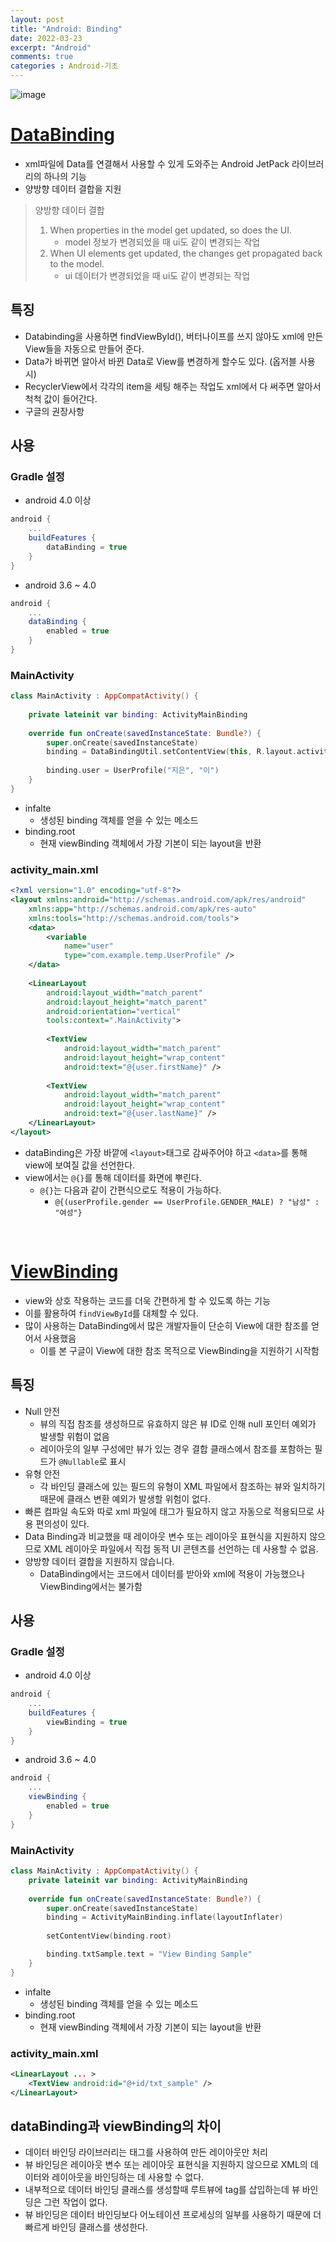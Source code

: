 ```yaml
---
layout: post
title: "Android: Binding"
date: 2022-03-23
excerpt: "Android"
comments: true
categories : Android-기초
---
```

![image](https://img1.daumcdn.net/thumb/R1280x0/?scode=mtistory2&fname=https%3A%2F%2Fblog.kakaocdn.net%2Fdn%2FlYcJ4%2FbtqZkqGoZ14%2FQjlZ7JvUXhxdXsfO0BNC1K%2Fimg.jpg)

# [DataBinding](https://developer.android.com/topic/libraries/data-binding?hl=ko)
- xml파일에 Data를 연결해서 사용할 수 있게 도와주는 Android JetPack 라이브러리의 하나의 기능
- 양방향 데이터 결합을 지원
> 양방향 데이터 결합 <br/>
> 1. When properties in the model get updated, so does the UI.<br/>
>       - model 정보가 변경되었을 때 ui도 같이 변경되는 작업<br/>
> 2. When UI elements get updated, the changes get propagated back to the model.
>       - ui 데이터가 변경되었을 때 ui도 같이 변경되는 작업<br/>

## 특징
- Databinding을 사용하면 findViewById(), 버터나이프를 쓰지 않아도 xml에 만든 View들을 자동으로 만들어 준다.
- Data가 바뀌면 알아서 바뀐 Data로 View를 변경하게 할수도 있다. (옵저블 사용시)
- RecyclerView에서 각각의 item을 세팅 해주는 작업도 xml에서 다 써주면 알아서 척척 값이 들어간다.
- 구글의 권장사항

## 사용
### Gradle 설정
- android 4.0 이상
```gradle
android {
    ...
    buildFeatures {
        dataBinding = true
    }
}
```
- android 3.6 ~ 4.0
```gradle
android {
    ...
    dataBinding {
        enabled = true
    }
}
```

### MainActivity
```kotlin
class MainActivity : AppCompatActivity() {
 
    private lateinit var binding: ActivityMainBinding
 
    override fun onCreate(savedInstanceState: Bundle?) {
        super.onCreate(savedInstanceState)
        binding = DataBindingUtil.setContentView(this, R.layout.activity_main)
 
        binding.user = UserProfile("지은", "이")
    }
}
```
- infalte
    - 생성된 binding 객체를 얻을 수 있는 메소드
- binding.root
    - 현재 viewBinding 객체에서 가장 기본이 되는 layout을 반환

### activity_main.xml
```xml
<?xml version="1.0" encoding="utf-8"?>
<layout xmlns:android="http://schemas.android.com/apk/res/android"
    xmlns:app="http://schemas.android.com/apk/res-auto"
    xmlns:tools="http://schemas.android.com/tools">
    <data>
        <variable
            name="user"
            type="com.example.temp.UserProfile" />
    </data>
 
    <LinearLayout
        android:layout_width="match_parent"
        android:layout_height="match_parent"
        android:orientation="vertical"
        tools:context=".MainActivity">
 
        <TextView
            android:layout_width="match_parent"
            android:layout_height="wrap_content"
            android:text="@{user.firstName}" />
 
        <TextView
            android:layout_width="match_parent"
            android:layout_height="wrap_content"
            android:text="@{user.lastName}" />
    </LinearLayout>
</layout>
```
- dataBinding은 가장 바깥에 `<layout>`태그로 감싸주어야 하고 `<data>`를 통해 view에 보여질 값을 선언한다.
- view에서는 `@{}`를 통해 데이터를 화면에 뿌린다.
    - `@{}`는 다음과 같이 간편식으로도 적용이 가능하다.
        - `@{(userProfile.gender == UserProfile.GENDER_MALE) ? "남성" : "여성"}`

<br/>

# [ViewBinding](https://developer.android.com/topic/libraries/view-binding?hl=ko)
- view와 상호 작용하는 코드를 더욱 간편하게 할 수 있도록 하는 기능
- 이를 활용하여 `findViewById`를 대체할 수 있다.
- 많이 사용하는 DataBinding에서 많은 개발자들이 단순히 View에 대한 참조를 얻어서 사용했음
    - 이를 본 구글이 View에 대한 참조 목적으로 ViewBinding을 지원하기 시작함

## 특징
- Null 안전 
    - 뷰의 직접 참조를 생성하므로 유효하지 않은 뷰 ID로 인해 null 포인터 예외가 발생할 위험이 없음
    - 레이아웃의 일부 구성에만 뷰가 있는 경우 결합 클래스에서 참조를 포함하는 필드가 `@Nullable`로 표시
- 유형 안전 
    - 각 바인딩 클래스에 있는 필드의 유형이 XML 파일에서 참조하는 뷰와 일치하기 때문에 클래스 변환 예외가 발생할 위험이 없다.
- 빠른 컴파일 속도와 따로 xml 파일에 태그가 필요하지 않고 자동으로 적용되므로 사용 편의성이 있다.
- Data Binding과 비교했을 때 레이아웃 변수 또는 레이아웃 표현식을 지원하지 않으므로 XML 레이아웃 파일에서 직접 동적 UI 콘텐츠를 선언하는 데 사용할 수 없음.
- 양방향 데이터 결합을 지원하지 않습니다.
    - DataBinding에서는 코드에서 데이터를 받아와 xml에 적용이 가능했으나 ViewBinding에서는 불가함

## 사용
### Gradle 설정
- android 4.0 이상
```gradle
android {
    ...
    buildFeatures {
        viewBinding = true
    }
}
```
- android 3.6 ~ 4.0
```gradle
android {
    ...
    viewBinding {
        enabled = true
    }
}
```

### MainActivity
```kotlin
class MainActivity : AppCompatActivity() { 
    private lateinit var binding: ActivityMainBinding
    
    override fun onCreate(savedInstanceState: Bundle?) {
        super.onCreate(savedInstanceState)
        binding = ActivityMainBinding.inflate(layoutInflater)
    
        setContentView(binding.root)

        binding.txtSample.text = "View Binding Sample"
    }
}
```
- infalte
    - 생성된 binding 객체를 얻을 수 있는 메소드
- binding.root
    - 현재 viewBinding 객체에서 가장 기본이 되는 layout을 반환

### activity_main.xml
```xml
<LinearLayout ... >
    <TextView android:id="@+id/txt_sample" />
</LinearLayout>
```

## dataBinding과 viewBinding의 차이
- 데이터 바인딩 라이브러리는 <layout> 태그를 사용하여 만든 레이아웃만 처리
- 뷰 바인딩은 레이아웃 변수 또는 레이아웃 표현식을 지원하지 않으므로 XML의 데이터와 레이아웃을 바인딩하는 데 사용할 수 없다.
- 내부적으로 데이터 바인딩 클래스를 생성할때 루트뷰에 tag를 삽입하는데 뷰 바인딩은 그런 작업이 없다.
- 뷰 바인딩은 데이터 바인딩보다 어노테이션 프로세싱의 일부를 사용하기 때문에 더 빠르게 바인딩 클래스를 생성한다.
